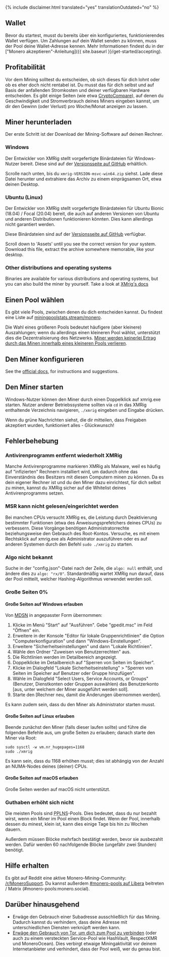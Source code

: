 {% include disclaimer.html translated="yes" translationOutdated="no" %}

## Wallet

Bevor du startest, musst du bereits über ein konfiguriertes,
funktionierendes Wallet verfügen. Um Zahlungen auf dein Wallet senden zu
können, muss der Pool deine Wallet-Adresse kennen. Mehr Informationen
findest du in der ["Monero akzeptieren"-Anleitung]({{ site.baseurl
}}/get-started/accepting).

##  Profitabilität

Vor dem Mining solltest du entscheiden, ob sich dieses für dich lohnt oder
ob es eher doch nicht rentabel ist. Du musst das für dich selbst und auf
Basis der anfallenden Stromkosten und deiner verfügbaren Hardware
entscheiden. Es gibt einige Seiten (wie etwa
[CryptoCompare](https://www.cryptocompare.com/mining/calculator/xmr)), auf
denen du Geschwindigkeit und Stromverbrauch deines Miners eingeben kannst,
um dir den Gewinn (oder Verlust) pro Woche/Monat anzeigen zu lassen.

##  Miner herunterladen

Der erste Schritt ist der Download der Mining-Software auf deinen Rechner.

### Windows

Der Entwickler von XMRig stellt vorgefertigte Binärdateien für
Windows-Nutzer bereit. Diese sind auf der [Versionsseite auf
GitHub](https://github.com/xmrig/xmrig/releases/latest) erhältlich.

Scrolle nach unten, bis du `xmrig-VERSION-msvc-win64.zip` siehst. Lade diese
Datei herunter und extrahiere das Archiv zu einem einprägsamen Ort, etwa
deinen Desktop.

###  Ubuntu (Linux)

Der Entwickler von XMRig stellt vorgefertigte Binärdateien für Ubuntu Bionic
(18.04) / Focal (20.04) bereit, die auch auf anderen Versionen von Ubuntu
und anderen Distributionen funktionieren könnten. Dies kann allerdings nicht
garantiert werden.

Diese Binärdateien sind auf der [Versionsseite auf
GitHub](https://github.com/xmrig/xmrig/releases/latest) verfügbar.

Scroll down to 'Assets' until you see the correct version for your
system. Download this file, extract the archive somewhere memorable, like
your desktop.

### Other distributions and operating systems

Binaries are available for various distributions and operating systems, but
you can also build the miner by yourself. Take a look at [XMrig's
docs](https://xmrig.com/docs/miner)

##  Einen Pool wählen

Es gibt viele Pools, zwischen denen du dich entscheiden kannst. Du findest
eine Liste auf
[miningpoolstats.stream/monero](https://miningpoolstats.stream/monero).

Die Wahl eines größeren Pools bedeutet häufigere (aber kleinere)
Auszahlungen; wenn du allerdings einen kleineren Pool wählst, unterstützt
dies die Dezentralisierung des Netzwerks. [Miner werden keinerlei Ertrag
durch das Minen innerhalb eines kleineren Pools
verlieren](https://redd.it/g6uh2l).

## Den Miner konfigurieren

See the [official docs](https://xmrig.com/docs/miner/config), for
instructions and suggestions.

## Den Miner starten

Windows-Nutzer können den Miner durch einen Doppelklick auf xmrig.exe
starten. Nutzer anderer Betriebssysteme sollten via `cd` in das XMRig
enthaltende Verzeichnis navigieren, `./xmrig` eingeben und Eingabe drücken.

Wenn du grüne Nachrichten siehst, die dir mitteilen, dass Freigaben
akzeptiert wurden, funktioniert alles - Glückwunsch!

## Fehlerbehebung

### Antivirenprogramm entfernt wiederholt XMRig

Manche Antivirenprogramme markieren XMRig als Malware, weil es häufig auf
"infizierten" Rechnern installiert wird, um dadurch ohne das Einverständnis
des Besitzers mit diesen Computern minen zu können. Da es dein eigener
Rechner ist und du den Miner dazu einrichtest, für dich selbst zu minen,
kannst du XMRig sicher auf die Whitelist deines Antivirenprogramms setzen.

### MSR kann nicht gelesen/eingerichtet werden

Bei manchen CPUs versucht XMRig es, die Leistung durch Deaktivierung
bestimmter Funktionen (etwa des Anweisungsprefetchers deines CPUs) zu
verbessern. Diese Vorgänge benötigen Administratorrechte beziehungsweise den
Gebrauch des Root-Kontos. Versuche, es mit einem Rechtsklick auf xmrig.exe
als Administrator auszuführen oder es auf anderen Systemen durch den Befehl
`sudo ./xmrig` zu starten.

### Algo nicht bekannt

Suche in der "config.json"-Datei nach der Zeile, die `algo: null` enthält,
und ändere dies zu `algo: "rx/0"`. Standardmäßig wartet XMRig nun darauf,
dass der Pool mitteilt, welcher Hashing-Algorithmus verwendet werden soll.

### Große Seiten 0%

#### Große Seiten auf Windows erlauben

Von
[MDSN](https://docs.microsoft.com/de-de/sql/database-engine/configure-windows/enable-the-lock-pages-in-memory-option-windows?view=sql-server-ver15)
in angepasster Form übernommen:

1. Klicke im Menü "Start" auf "Ausführen". Gebe "gpedit.msc" im Feld
   "Öffnen" ein.
2. Erweitere in der Konsole "Editor für lokale Gruppenrichtlinien" die
   Option "Computerkonfiguration" und dann "Windows-Einstellungen".
3. Erweitere "Sicherheitseinstellungen" und dann "Lokale Richtlinien".
4. Wähle den Ordner "Zuweisen von Benutzerrechten" aus.
5. Die Richtlinien werden im Detailbereich angezeigt.
6. Doppelklicke im Detailbereich auf "Sperren von Seiten im Speicher".
7. Klicke im Dialogfeld "Lokale Sicherheitseinstellung" > "Sperren von
   Seiten im Speicher auf Benutzer oder Gruppe hinzufügen".
8. Wähle im Dialogfeld "Select Users, Service Accounts, or Groups"
   (Benutzer, Dienstkonten oder Gruppen auswählen) das Benutzerkonto [aus,
   unter welchem der Miner ausgeführt werden soll].
9. Starte den [Rechner neu, damit die Änderungen übernommen werden].

Es kann zudem sein, dass du den Miner als Administrator starten musst.

#### Große Seiten auf Linux erlauben

Beende zunächst den Miner (falls dieser laufen sollte) und führe die
folgenden Befehle aus, um große Seiten zu erlauben; danach starte den Miner
via Root:

	sudo sysctl -w vm.nr_hugepages=1168
	sudo ./xmrig

Es kann sein, dass du 1168 erhöhen musst; dies ist abhängig von der Anzahl
an NUMA-Nodes deines (deiner) CPUs.

#### Große Seiten auf macOS erlauben

Große Seiten werden auf macOS nicht unterstützt.

### Guthaben erhöht sich nicht

Die meisten Pools sind <abbr title="Pay Per Last N Shares">PPLNS</abbr>-Pools. Dies bedeutet, dass du nur bezahlt wirst, wenn ein Miner im Pool einen Block findet. Wenn der Pool, innerhalb dessen du minest, klein ist, kann dies einige Tage bis hin zu Wochen dauern.

Außerdem müssen Blöcke mehrfach bestätigt werden, bevor sie ausbezahlt
werden. Dafür werden 60 nachfolgende Blöcke (ungefähr zwei Stunden)
benötigt.

## Hilfe erhalten

Es gibt auf Reddit eine aktive Monero-Mining-Community:
[/r/MoneroSupport](https://www.reddit.com/r/MoneroSupport/). Du kannst
außerdem [#monero-pools auf
Libera](https://web.libera.chat/?channel=#monero-pools) beitreten / Matrix
(#monero-pools:monero.social).

## Darüber hinausgehend

* Erwäge den Gebrauch einer Subadresse ausschließlich für das
  Mining. Dadurch kannst du verhindern, dass deine Adresse mit
  unterschiedlichen Diensten verknüpft werden kann.
* [Erwäge den Gebrauch von Tor, um dich zum Pool zu
  verbinden](https://xmrig.com/docs/miner/tor) (oder auch zu einem
  versteckten Service-Pool wie HashVault, RespectXMR und MoneroOcean). Dies
  verbirgt etwaige Miningaktivität vor deinem Internetanbieter und
  verhindert, dass der Pool weiß, wer du genau bist.
